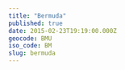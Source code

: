 ```yaml
---
title: "Bermuda"
published: true
date: 2015-02-23T19:19:00.000Z
geocode: BMU
iso_code: BM
slug: bermuda
---
```

